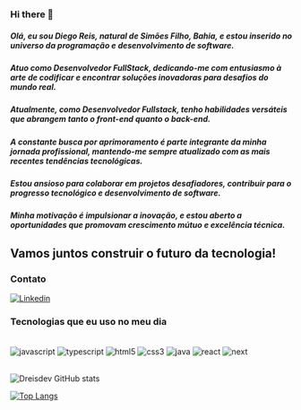 ### Hi there 👋

##### Olá, eu sou Diego Reis, natural de Simões Filho, Bahia, e estou inserido no universo da programação e desenvolvimento de software. 
##### Atuo como Desenvolvedor FullStack, dedicando-me com entusiasmo à arte de codificar e encontrar soluções inovadoras para desafios do mundo real.
##### Atualmente, como Desenvolvedor Fullstack, tenho habilidades versáteis que abrangem tanto o front-end quanto o back-end. 
##### A constante busca por aprimoramento é parte integrante da minha jornada profissional, mantendo-me sempre atualizado com as mais recentes tendências tecnológicas.
##### Estou ansioso para colaborar em projetos desafiadores, contribuir para o progresso tecnológico e desenvolvimento de software. 
##### Minha motivação é impulsionar a inovação, e estou aberto a oportunidades que promovam crescimento mútuo e excelência técnica. 

## Vamos juntos construir o futuro da tecnologia! 


### Contato
[![Linkedin](https://img.shields.io/badge/LinkedIn-0077B5?style=for-the-badge&logo=linkedin&logoColor=white)](https://www.linkedin.com/in/dreis-dev/)

### Tecnologias que eu uso no meu dia
 <div style="display: inline_block"><br/>
  <img align="center" alt="javascript" src="https://img.shields.io/badge/JavaScript-F7DF1E?style=for-the-badge&logo=javascript&logoColor=black" /> 
  <img align="center" alt="typescript" src="https://img.shields.io/badge/TypeScript-1572B6?style=for-the-badge&logo=typescript&logoColor=white" /> 
   <img align="center" alt="html5" src="https://img.shields.io/badge/HTML5-E34F26?style=for-the-badge&logo=html5&logoColor=white" /> 
    <img align="center" alt="css3" src="https://img.shields.io/badge/CSS3-1572B6?style=for-the-badge&logo=css3&logoColor=white" /> 
     <img align="center" alt="java" src="https://img.shields.io/badge/Java-ED8B00?style=for-the-badge&logo=openjdk&logoColor=black" />
     <img align="center" alt="react" src="https://img.shields.io/badge/React-20232A?style=for-the-badge&logo=react&logoColor=61DAFB" />
     <img align="center" alt="next" src="https://img.shields.io/badge/next.js-000000?style=for-the-badge&logo=nextdotjs&logoColor=white" />
  
   </div><br/>

![Dreisdev GitHub stats](https://github-readme-stats.vercel.app/api?username=dreisdev&show_icons=true&theme=radical)

[![Top Langs](https://github-readme-stats.vercel.app/api/top-langs/?username=dreisdev&langs_count=8)](https://github.com/dreisdev/github-readme-stats)



  
  
  
  
  
  








